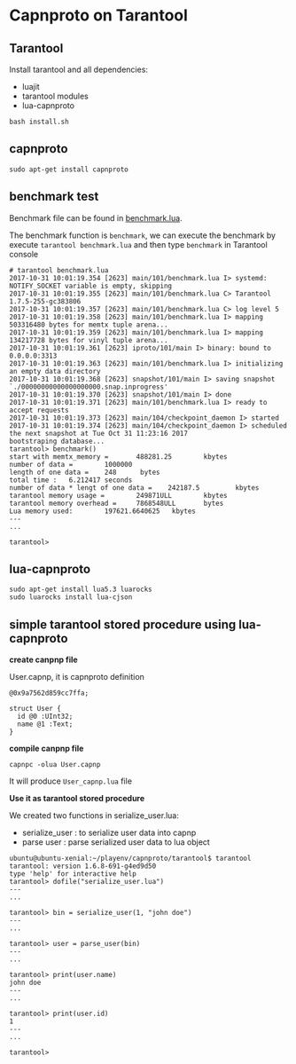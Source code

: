 # Capnproto on Tarantool

## Tarantool

Install tarantool and all dependencies:
- luajit
- tarantool modules
- lua-capnproto

```
bash install.sh
```

## capnproto

```
sudo apt-get install capnproto
```

## benchmark test

Benchmark file can be found in [benchmark.lua](./benchmark.lua).

The benchmark function is `benchmark`, we can execute the benchmark by
execute `tarantool benchmark.lua` and then type `benchmark` in Tarantool console

```
# tarantool benchmark.lua 
2017-10-31 10:01:19.354 [2623] main/101/benchmark.lua I> systemd: NOTIFY_SOCKET variable is empty, skipping
2017-10-31 10:01:19.355 [2623] main/101/benchmark.lua C> Tarantool 1.7.5-255-gc383806
2017-10-31 10:01:19.357 [2623] main/101/benchmark.lua C> log level 5
2017-10-31 10:01:19.358 [2623] main/101/benchmark.lua I> mapping 503316480 bytes for memtx tuple arena...
2017-10-31 10:01:19.359 [2623] main/101/benchmark.lua I> mapping 134217728 bytes for vinyl tuple arena...
2017-10-31 10:01:19.361 [2623] iproto/101/main I> binary: bound to 0.0.0.0:3313
2017-10-31 10:01:19.363 [2623] main/101/benchmark.lua I> initializing an empty data directory
2017-10-31 10:01:19.368 [2623] snapshot/101/main I> saving snapshot `./00000000000000000000.snap.inprogress'
2017-10-31 10:01:19.370 [2623] snapshot/101/main I> done
2017-10-31 10:01:19.371 [2623] main/101/benchmark.lua I> ready to accept requests
2017-10-31 10:01:19.373 [2623] main/104/checkpoint_daemon I> started
2017-10-31 10:01:19.374 [2623] main/104/checkpoint_daemon I> scheduled the next snapshot at Tue Oct 31 11:23:16 2017
bootstraping database...
tarantool> benchmark()
start with memtx_memory =       488281.25        kbytes
number of data =        1000000
length of one data =    248      bytes
total time :   6.212417 seconds
number of data * lengt of one data =    242187.5         kbytes
tarantool memory usage =        249871ULL        kbytes
tarantool memory overhead =     7868548ULL       bytes
Lua memory used:        197621.6640625   kbytes
---
...

tarantool> 

```

## lua-capnproto

```
sudo apt-get install lua5.3 luarocks
sudo luarocks install lua-cjson
```

## simple tarantool stored procedure using lua-capnproto

**create canpnp file**

User.capnp, it is capnproto definition
```
@0x9a7562d859cc7ffa;

struct User {
  id @0 :UInt32;
  name @1 :Text;
}
```

**compile canpnp file**

```
capnpc -olua User.capnp
```

It will produce `User_capnp.lua` file

**Use it as tarantool stored procedure**

We created two functions in serialize_user.lua:

- serialize_user : to serialize user data into capnp
- parse user : parse serialized user data to lua object

```
ubuntu@ubuntu-xenial:~/playenv/capnproto/tarantool$ tarantool
tarantool: version 1.6.8-691-g4ed9d50
type 'help' for interactive help
tarantool> dofile("serialize_user.lua")
---
...

tarantool> bin = serialize_user(1, "john doe")
---
...

tarantool> user = parse_user(bin)
---
...

tarantool> print(user.name)
john doe
---
...

tarantool> print(user.id)
1
---
...

tarantool> 
```
